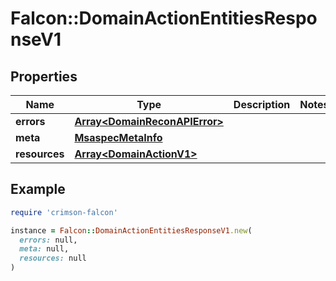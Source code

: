# Falcon::DomainActionEntitiesResponseV1

## Properties

| Name | Type | Description | Notes |
| ---- | ---- | ----------- | ----- |
| **errors** | [**Array&lt;DomainReconAPIError&gt;**](DomainReconAPIError.md) |  |  |
| **meta** | [**MsaspecMetaInfo**](MsaspecMetaInfo.md) |  |  |
| **resources** | [**Array&lt;DomainActionV1&gt;**](DomainActionV1.md) |  |  |

## Example

```ruby
require 'crimson-falcon'

instance = Falcon::DomainActionEntitiesResponseV1.new(
  errors: null,
  meta: null,
  resources: null
)
```

